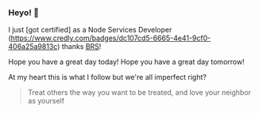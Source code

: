 ### Heyo! 👋

I just [got certified] as a Node Services Developer (https://www.credly.com/badges/dc107cd5-6665-4e41-9cf0-406a25a9813c) thanks [BRS](https://github.com/BigRoomStudios)!

Hope you have a great day today!
Hope you have a great day tomorrow!

At my heart this is what I follow but we're all imperfect right?
> Treat others the way you want to be treated, and love your neighbor as yourself
